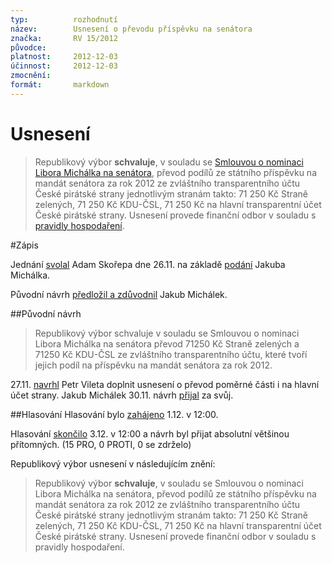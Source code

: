 ```yaml
---
typ:          rozhodnutí
název:        Usnesení o převodu příspěvku na senátora
značka:       RV 15/2012
původce:      
platnost:     2012-12-03
účinnost:     2012-12-03
zmocnění:     
formát:       markdown
---
```

# Usnesení

> Republikový výbor **schvaluje**, v souladu se [Smlouvou o nominaci Libora Michálka na senátora](http://www.pirati.cz/_media/cf/smlouva_o_nominaci_libora_michalka.pdf), převod podílů ze státního příspěvku na mandát senátora za rok 2012 ze zvláštního transparentního účtu České pirátské strany jednotlivým stranám takto: 71 250 Kč Straně zelených, 71 250 Kč KDU-ČSL, 71 250 Kč na hlavní transparentní účet České pirátské strany. Usnesení provede finanční odbor v souladu s [pravidly hospodaření](http://www.pirati.cz/rules/prah).

#Zápis

Jednání [svolal](https://forum.pirati.cz/republikovy-vybor-f248/rv-15-2012-prevod-prispevku-na-senatora-t14296.html#p175492) Adam Skořepa dne 26.11. na základě [podání](https://forum.pirati.cz/podatelna-republikoveho-vyboru-f433/vyjimecne-zcizeni-prevod-prispevku-na-senatora-t14294.html#p175483) Jakuba Michálka.

Původní návrh [předložil a zdůvodnil](https://forum.pirati.cz/republikovy-vybor-f248/rv-15-2012-prevod-prispevku-na-senatora-t14296.html#p175500) Jakub Michálek.

##Původní návrh
> Republikový výbor schvaluje v souladu se Smlouvou o nominaci Libora Michálka na senátora převod 71250 Kč Straně zelených a 71250 Kč KDU-ČSL ze zvláštního transparentního účtu, které tvoří jejich podíl na příspěvku na mandát senátora za rok 2012.

27.11. [navrhl](https://forum.pirati.cz/republikovy-vybor-f248/rv-15-2012-prevod-prispevku-na-senatora-t14296.html#p175896) Petr Vileta doplnit usnesení o převod poměrné části i na hlavní účet strany. Jakub Michálek 30.11. návrh [přijal](https://forum.pirati.cz/republikovy-vybor-f248/rv-15-2012-prevod-prispevku-na-senatora-t14296-10.html#p176466) za svůj.

##Hlasování
Hlasování bylo [zahájeno](https://forum.pirati.cz/republikovy-vybor-f248/rv15-2012-hlasovani-o-usneseni-t14382.html#p176549) 1.12. v 12:00.

Hlasování [skončilo](https://forum.pirati.cz/republikovy-vybor-f248/rv15-2012-hlasovani-o-usneseni-t14382-10.html#p176911) 3.12. v 12:00 a návrh byl přijat absolutní většinou přítomných. (15 PRO, 0 PROTI, 0 se zdrželo)

Republikový výbor usnesení v následujícím znění:

> Republikový výbor **schvaluje**, v souladu se Smlouvou o nominaci Libora Michálka na senátora, převod podílů ze státního příspěvku na mandát senátora za rok 2012 ze zvláštního transparentního účtu České pirátské strany jednotlivým stranám takto: 71 250 Kč Straně zelených, 71 250 Kč KDU-ČSL, 71 250 Kč na hlavní transparentní účet České pirátské strany. Usnesení provede finanční odbor v souladu s pravidly hospodaření.
